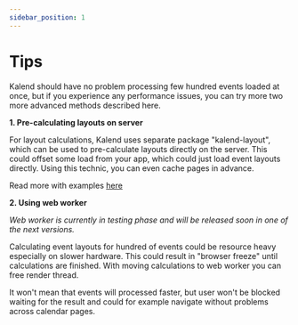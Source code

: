 ```yaml
---
sidebar_position: 1
---
```


# Tips

Kalend should have no problem processing few hundred events loaded at once, but if you experience any performance issues, you can try more two more advanced methods described here.

**1. Pre-calculating layouts on server**

For layout calculations, Kalend uses separate package "kalend-layout", which can be used to pre-calculate layouts directly on the server. This could offset some load from your app, which could just load event layouts directly. Using this technic, you can even cache pages in advance.

Read more with examples  [here](pre-calculations)

**2. Using web worker**

_Web worker is currently in testing phase and will be released soon in one of the next versions._

Calculating event layouts for hundred of events could be resource heavy especially on slower hardware. This could result in "browser freeze" until calculations are finished. With moving calculations to web worker you can free render thread.

It won't mean that events will processed faster, but user won't be blocked waiting for the result and could for example navigate without problems across calendar pages.
